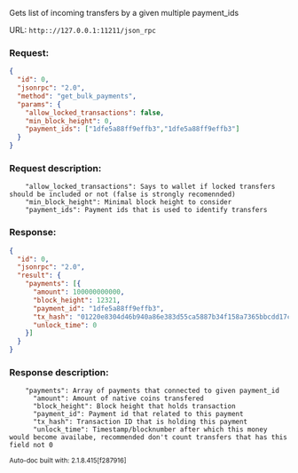 Gets list of incoming transfers by a given multiple payment_ids

URL: ```http:://127.0.0.1:11211/json_rpc```
### Request: 
```json
{
  "id": 0,
  "jsonrpc": "2.0",
  "method": "get_bulk_payments",
  "params": {
    "allow_locked_transactions": false,
    "min_block_height": 0,
    "payment_ids": ["1dfe5a88ff9effb3","1dfe5a88ff9effb3"]
  }
}
```
### Request description: 
```
    "allow_locked_transactions": Says to wallet if locked transfers should be included or not (false is strongly recomennded)
    "min_block_height": Minimal block height to consider
    "payment_ids": Payment ids that is used to identify transfers

```
### Response: 
```json
{
  "id": 0,
  "jsonrpc": "2.0",
  "result": {
    "payments": [{
      "amount": 100000000000,
      "block_height": 12321,
      "payment_id": "1dfe5a88ff9effb3",
      "tx_hash": "01220e8304d46b940a86e383d55ca5887b34f158a7365bbcdd17c5a305814a93",
      "unlock_time": 0
    }]
  }
}
```
### Response description: 
```
    "payments": Array of payments that connected to given payment_id
      "amount": Amount of native coins transfered
      "block_height": Block height that holds transaction
      "payment_id": Payment id that related to this payment
      "tx_hash": Transaction ID that is holding this payment
      "unlock_time": Timestamp/blocknumber after which this money would become availabe, recommended don't count transfers that has this field not 0

```
<sub>Auto-doc built with: 2.1.8.415[f287916]</sub>